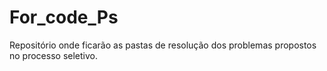 #  For_code_Ps
Repositório onde ficarão as pastas de resolução dos problemas propostos no processo seletivo.
